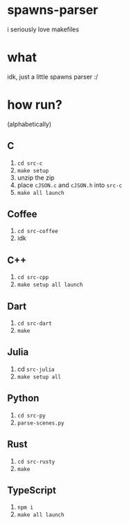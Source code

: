 # spawns-parser

i seriously love makefiles

# what
idk, just a little spawns parser :/


# how run?

(alphabetically)
## C
1. `cd src-c`
1. `make setup`
1. unzip the zip
1. place `cJSON.c` and `cJSON.h` into `src-c`
1. `make all launch`

## Coffee
1. `cd src-coffee`
1. idk

## C++
1. `cd src-cpp`
1. `make setup all launch`

## Dart
1. `cd src-dart`
1. `make`

## Julia
1. cd `src-julia`
1. `make setup all`

## Python
1. `cd src-py`
1. `parse-scenes.py`

## Rust 
1. `cd src-rusty`
1. `make`

## TypeScript
1. `npm i`
1. `make all launch`
